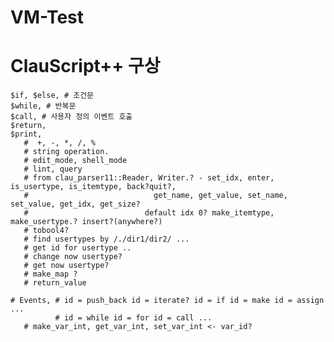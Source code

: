 # VM-Test

# ClauScript++ 구상
    $if, $else, # 조건문 
    $while, # 반복문
    $call, # 사용자 정의 이벤트 호출
    $return,
    $print,
       #  +, -, *, /, %
       # string operation.
       # edit_mode, shell_mode
       # lint, query
       # from clau_parser11::Reader, Writer.? - set_idx, enter, is_usertype, is_itemtype, back?quit?, 
       #                            get_name, get_value, set_name, set_value, get_idx, get_size?
       #                          default idx 0? make_itemtype, make_usertype.? insert?(anywhere?)
       # tobool4?
       # find usertypes by /./dir1/dir2/ ...
       # get id for usertype ..
       # change now usertype?
       # get now usertype?
       # make_map ? 
       # return_value
       
    # Events, # id = push_back id = iterate? id = if id = make id = assign ...
              # id = while id = for id = call ... 
       # make_var_int, get_var_int, set_var_int <- var_id?
